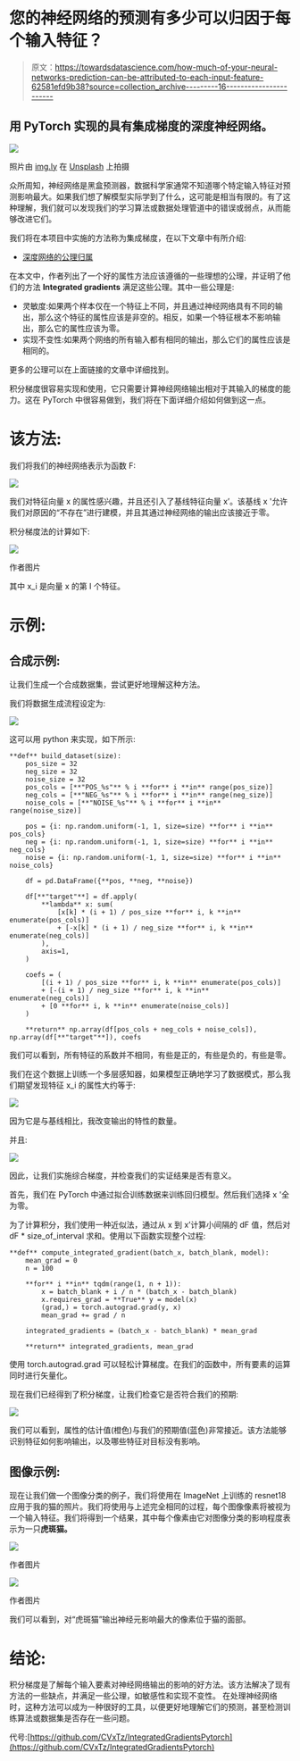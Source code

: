 # 您的神经网络的预测有多少可以归因于每个输入特征？

> 原文：<https://towardsdatascience.com/how-much-of-your-neural-networks-prediction-can-be-attributed-to-each-input-feature-62581efd9b38?source=collection_archive---------16----------------------->

## 用 PyTorch 实现的具有集成梯度的深度神经网络。

![](img/9d155f3fb5a8bec3cb9ef6c09d523e69.png)

照片由 [img.ly](https://unsplash.com/@imgly?utm_source=unsplash&utm_medium=referral&utm_content=creditCopyText) 在 [Unsplash](https://unsplash.com/s/photos/gradient?utm_source=unsplash&utm_medium=referral&utm_content=creditCopyText) 上拍摄

众所周知，神经网络是黑盒预测器，数据科学家通常不知道哪个特定输入特征对预测影响最大。如果我们想了解模型实际学到了什么，这可能是相当有限的。有了这种理解，我们就可以发现我们的学习算法或数据处理管道中的错误或弱点，从而能够改进它们。

我们将在本项目中实施的方法称为集成梯度，在以下文章中有所介绍:

*   [深度网络的公理归属](https://arxiv.org/abs/1703.01365)

在本文中，作者列出了一个好的属性方法应该遵循的一些理想的公理，并证明了他们的方法 **Integrated gradients** 满足这些公理。其中一些公理是:

*   灵敏度:如果两个样本仅在一个特征上不同，并且通过神经网络具有不同的输出，那么这个特征的属性应该是非空的。相反，如果一个特征根本不影响输出，那么它的属性应该为零。
*   实现不变性:如果两个网络的所有输入都有相同的输出，那么它们的属性应该是相同的。

更多的公理可以在上面链接的文章中详细找到。

积分梯度很容易实现和使用，它只需要计算神经网络输出相对于其输入的梯度的能力。这在 PyTorch 中很容易做到，我们将在下面详细介绍如何做到这一点。

# 该方法:

我们将我们的神经网络表示为函数 F:

![](img/1c35dabc78c94d78c8f2b965fb5d8b3e.png)

我们对特征向量 x 的属性感兴趣，并且还引入了基线特征向量 x’。该基线 x '允许我们对原因的“不存在”进行建模，并且其通过神经网络的输出应该接近于零。

积分梯度法的计算如下:

![](img/e3410b8c1697c825bb0d0c3e16546b78.png)

作者图片

其中 x_i 是向量 x 的第 I 个特征。

# 示例:

## 合成示例:

让我们生成一个合成数据集，尝试更好地理解这种方法。

我们将数据生成流程设定为:

![](img/55f1c1654adaded0092c133b109c6573.png)

这可以用 python 来实现，如下所示:

```
**def** build_dataset(size):
    pos_size = 32
    neg_size = 32
    noise_size = 32
    pos_cols = [**"POS_%s"** % i **for** i **in** range(pos_size)]
    neg_cols = [**"NEG_%s"** % i **for** i **in** range(neg_size)]
    noise_cols = [**"NOISE_%s"** % i **for** i **in** range(noise_size)]

    pos = {i: np.random.uniform(-1, 1, size=size) **for** i **in** pos_cols}
    neg = {i: np.random.uniform(-1, 1, size=size) **for** i **in** neg_cols}
    noise = {i: np.random.uniform(-1, 1, size=size) **for** i **in** noise_cols}

    df = pd.DataFrame({**pos, **neg, **noise})

    df[**"target"**] = df.apply(
        **lambda** x: sum(
            [x[k] * (i + 1) / pos_size **for** i, k **in** enumerate(pos_cols)]
            + [-x[k] * (i + 1) / neg_size **for** i, k **in** enumerate(neg_cols)]
        ),
        axis=1,
    )

    coefs = (
        [(i + 1) / pos_size **for** i, k **in** enumerate(pos_cols)]
        + [-(i + 1) / neg_size **for** i, k **in** enumerate(neg_cols)]
        + [0 **for** i, k **in** enumerate(noise_cols)]
    )

    **return** np.array(df[pos_cols + neg_cols + noise_cols]), np.array(df[**"target"**]), coefs
```

我们可以看到，所有特征的系数并不相同，有些是正的，有些是负的，有些是零。

我们在这个数据上训练一个多层感知器，如果模型正确地学习了数据模式，那么我们期望发现特征 x_i 的属性大约等于:

![](img/d31388eac6b35b9702c81aaff41dd6d3.png)

因为它是与基线相比，我改变输出的特性的数量。

并且:

![](img/16d866270e2e6264355457c6c22128c3.png)

因此，让我们实施综合梯度，并检查我们的实证结果是否有意义。

首先，我们在 PyTorch 中通过拟合训练数据来训练回归模型。然后我们选择 x '全为零。

为了计算积分，我们使用一种近似法，通过从 x 到 x’计算小间隔的 dF 值，然后对 dF * size_of_interval 求和。使用以下函数实现整个过程:

```
**def** compute_integrated_gradient(batch_x, batch_blank, model):
    mean_grad = 0
    n = 100

    **for** i **in** tqdm(range(1, n + 1)):
        x = batch_blank + i / n * (batch_x - batch_blank)
        x.requires_grad = **True** y = model(x)
        (grad,) = torch.autograd.grad(y, x)
        mean_grad += grad / n

    integrated_gradients = (batch_x - batch_blank) * mean_grad

    **return** integrated_gradients, mean_grad
```

使用 torch.autograd.grad 可以轻松计算梯度。在我们的函数中，所有要素的运算同时进行矢量化。

现在我们已经得到了积分梯度，让我们检查它是否符合我们的预期:

![](img/19935e2f91d6b715c37750e8c209a1ad.png)

我们可以看到，属性的估计值(橙色)与我们的预期值(蓝色)非常接近。该方法能够识别特征如何影响输出，以及哪些特征对目标没有影响。

## 图像示例:

现在让我们做一个图像分类的例子，我们将使用在 ImageNet 上训练的 resnet18 应用于我的猫的照片。我们将使用与上述完全相同的过程，每个图像像素将被视为一个输入特征。我们将得到一个结果，其中每个像素由它对图像分类的影响程度表示为一只**虎斑猫。**

![](img/01e52580f1def35ddd56bb8d56caaea6.png)

作者图片

![](img/4fbaa49f1c62f3bdcc3cefebea83f973.png)

作者图片

我们可以看到，对“虎斑猫”输出神经元影响最大的像素位于猫的面部。

# 结论:

积分梯度是了解每个输入要素对神经网络输出的影响的好方法。该方法解决了现有方法的一些缺点，并满足一些公理，如敏感性和实现不变性。
在处理神经网络时，这种方法可以成为一种很好的工具，以便更好地理解它们的预测，甚至检测训练算法或数据集是否存在一些问题。

代号:[https://github.com/CVxTz/IntegratedGradientsPytorch](https://github.com/CVxTz/IntegratedGradientsPytorch)